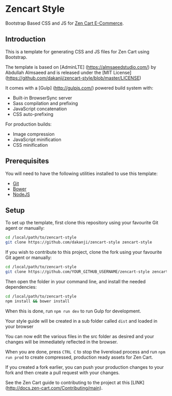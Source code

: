 # Zencart Style
Bootstrap Based CSS and JS for [Zen Cart  E-Commerce](http://http://www.zen-cart.com).

## Introduction

This is a template for generating CSS and JS files for Zen Cart using Bootstrap.

The template is based on [AdminLTE] (https://almsaeedstudio.com/) by Abdullah Almsaeed and is released under the [MIT License] (https://github.com/dakanji/zencart-style/blob/master/LICENSE)

It comes with a [Gulp] (http://gulpjs.com/) powered build system with:
- Built-in BrowserSync server
- Sass compilation and prefixing
- JavaScript concatenation
- CSS auto-prefixing

For production builds:
- Image compression
- JavaScript minification
- CSS minification

## Prerequisites

You will need to have the following utilities installed to use this template:

- [Git](https://git-scm.com/)
- [Bower](https://bower.io/)
- [NodeJS](https://nodejs.org/en/)

## Setup

To set up the template, first clone this repository using your favourite Git agent or manually:

```bash
cd /local/path/to/zencart-style
git clone https://github.com/dakanji/zencart-style zencart-style
```

If you wish to contribute to this project, clone the fork using your favourite Git agent or manually:

```bash
cd /local/path/to/zencart-style
git clone https://github.com/YOUR_GITHUB_USERNAME/zencart-style zencart-style
```



Then open the folder in your command line, and install the needed dependencies:

```bash
cd /local/path/to/zencart-style
npm install && bower install
```

When this is done, run `npm run dev` to run Gulp for development. 

Your style guide will be created in a sub folder called `dist` and loaded in your browser

You can now edit the various files in the src folder as desired and your changes will be immediately reflected in the browser. 

When you are done, press `CTRL C` to stop the livereload process and run `npm run prod` to create compressed, production ready assets for Zen Cart.

If you created a fork earlier, you can push your production changes to your fork and then create a pull request with your changes. 

See the Zen Cart guide to contributing to the project at this [LINK] (http://docs.zen-cart.com/Contributing/main).
